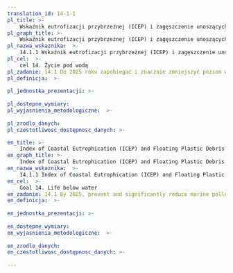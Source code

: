 ```yaml
---
translation_id: 14-1-1
pl_title: >-
    Wskaźnik eutrofizacji przybrzeżnej (ICEP) i zagęszczenie unoszących się odpadów plastikowych
pl_graph_title: >-
    Wskaźnik eutrofizacji przybrzeżnej (ICEP) i zagęszczenie unoszących się odpadów plastikowych
pl_nazwa_wskaznika:  >-
    14.1.1 Wskaźnik eutrofizacji przybrzeżnej (ICEP) i zagęszczenie unoszących się odpadów plastikowych
pl_cel:  >-
    cel 14. Życie pod wodą
pl_zadanie: 14.1 Do 2025 roku zapobiegać i znacznie zmniejszyć poziom wszelkich rodzajów zanieczyszczeń morza, w szczególności powstałych w wyniku działalności na lądzie, w tym śmieci i odpadków żywnościowych zrzucanych do morza.
pl_definicja:  >-
    
pl_jednostka_prezentacji: >-
    
pl_dostepne_wymiary: 
pl_wyjasnienia_metodologiczne:  >-
    
pl_zrodlo_danych: 
pl_czestotliwosc_dostępnosc_danych: >-

en_title: >-
    Index of Coastal Eutrophication (ICEP) and Floating Plastic Debris Density
en_graph_title: >-
    Index of Coastal Eutrophication (ICEP) and Floating Plastic Debris Density
en_nazwa_wskaznika:  >-
    14.1.1 Index of Coastal Eutrophication (ICEP) and Floating Plastic Debris Density
en_cel:  >-
    Goal 14. Life below water
en_zadanie: 14.1 By 2025, prevent and significantly reduce marine pollution of all kinds, in particular from land-based activities, including marine debris and nutrient pollution
en_definicja:  >-
    
en_jednostka_prezentacji: >-
    
en_dostepne_wymiary: 
en_wyjasnienia_metodologiczne:  >-
    
en_zrodlo_danych: 
en_czestotliwosc_dostępnosc_danych: >-
    
---
```

